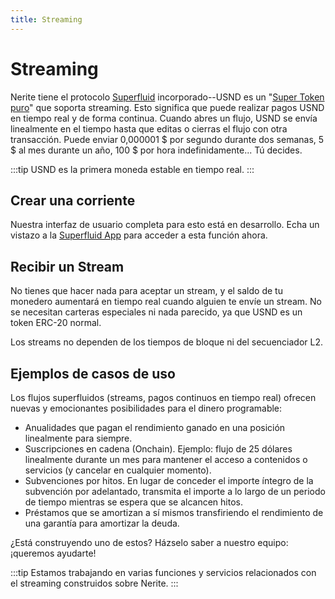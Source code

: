 ```yaml
---
title: Streaming
---
```


# Streaming
Nerite tiene el protocolo [Superfluid](https://superfluid.org/) incorporado--USND es un "[Super Token puro](https://docs.superfluid.org/docs/concepts/overview/super-tokens#pure-super-tokens)" que soporta streaming. Esto significa que puede realizar pagos USND en tiempo real y de forma continua. Cuando abres un flujo, USND se envía linealmente en el tiempo hasta que editas o cierras el flujo con otra transacción. Puede enviar 0,000001 $ por segundo durante dos semanas, 5 $ al mes durante un año, 100 $ por hora indefinidamente... Tú decides. 


:::tip
USND es la primera moneda estable en tiempo real.
:::

## Crear una corriente
Nuestra interfaz de usuario completa para esto está en desarrollo. Echa un vistazo a la [Superfluid App](https://app.superfluid.org/) para acceder a esta función ahora. 

## Recibir un Stream
No tienes que hacer nada para aceptar un stream, y el saldo de tu monedero aumentará en tiempo real cuando alguien te envíe un stream. No se necesitan carteras especiales ni nada parecido, ya que USND es un token ERC-20 normal. 

Los streams no dependen de los tiempos de bloque ni del secuenciador L2.

## Ejemplos de casos de uso
Los flujos superfluidos (streams, pagos continuos en tiempo real) ofrecen nuevas y emocionantes posibilidades para el dinero programable:
- Anualidades que pagan el rendimiento ganado en una posición linealmente para siempre.
- Suscripciones en cadena (Onchain). Ejemplo: flujo de 25 dólares linealmente durante un mes para mantener el acceso a contenidos o servicios (y cancelar en cualquier momento).
- Subvenciones por hitos. En lugar de conceder el importe íntegro de la subvención por adelantado, transmita el importe a lo largo de un periodo de tiempo mientras se espera que se alcancen hitos.
- Préstamos que se amortizan a sí mismos transfiriendo el rendimiento de una garantía para amortizar la deuda. 

¿Está construyendo uno de estos? Házselo saber a nuestro equipo: ¡queremos ayudarte!

:::tip
Estamos trabajando en varias funciones y servicios relacionados con el streaming construidos sobre Nerite. 
:::
